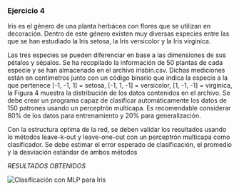### Ejercicio 4

Iris es el género de una planta herbácea con flores que se utilizan en decoración. Dentro
de este género existen muy diversas especies entre las que se han estudiado la Iris setosa, la Iris
versicolor y la Iris virginica.

Las tres especies se pueden diferenciar en base a las dimensiones de sus pétalos y sépalos. Se ha
recopilado la información de 50 plantas de cada especie y se han almacenado en el archivo irisbin.csv.
Dichas mediciones están en centímetros junto con un código binario que indica la especie a la que
pertenece [-1, -1, 1] = setosa, [-1, 1, -1] = versicolor, [1, -1, -1] = virginica, la Figura 4 muestra la
distribución de los datos contenidos en el archivo. Se debe crear un programa capaz de clasificar
automáticamente los datos de 150 patrones usando un perceptrón multicapa. Es recomendable
considerar 80% de los datos para entrenamiento y 20% para generalización.

Con la estructura optima de la red, se deben validar los resultados usando lo métodos leave-k-out y
leave-one-out con un perceptrón multicapa como clasificador. Se debe estimar el error esperado de
clasificación, el promedio y la desviación estándar de ambos métodos

_RESULTADOS OBTENIDOS_

![Clasificación con MLP para Iris](https://github.com/Lizethatx/Seminario-IA-II/assets/75290686/51f84637-73fe-41f3-9fbd-534250006458)
